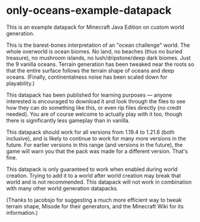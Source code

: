 # only-oceans-example-datapack

This is an example datapack for Minecraft Java Edition on custom world generation.

This is the barest-bones interpretation of an "ocean challenge" world. The whole overworld is ocean biomes. No land, no beaches (thus no buried treasure), no mushroom islands, no lush/dripstone/deep dark biomes. Just the 9 vanilla oceans. Terrain generation has been tweaked near the roots so that the entire surface follows the terrain shape of oceans and deep oceans. (Finally, continentalness noise has been scaled down for playability.)

This datapack has been published for learning purposes — anyone interested is encouraged to download it and look through the files to see how they can do something like this, or even rip files directly (no credit needed). You are of course welcome to actually play with it too, though there is significantly less gameplay than in vanilla.

This datapack should work for all versions from 1.19.4 to 1.21.6 (both inclusive), and is likely to continue to work for many more versions in the future. For earlier versions in this range (and versions in the future), the game will warn you that the pack was made for a different version. That's fine.

This datapack is only guaranteed to work when enabled during world creation. Trying to add it to a world after world creation may break that world and is not recommended. This datapack will not work in combination with many other world generation datapacks.

(Thanks to jacobsjo for suggesting a much more efficient way to tweak terrain shape, Misode for their generators, and the Minecraft Wiki for its information.)
